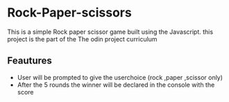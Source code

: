 # Rock-Paper-scissors
This is a simple Rock paper scissor game built using the Javascript.
this project is the part of the The odin project curriculum 

##  Feautures 
* User will be prompted to give the userchoice (rock ,paper ,scissor only)
* After the 5 rounds the winner will be declared in the console with the score